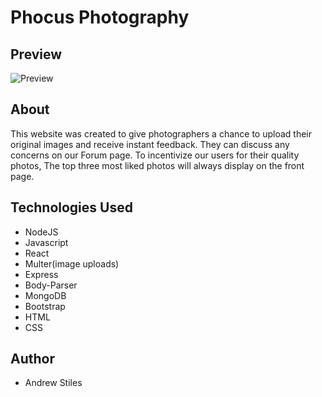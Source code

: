 # Phocus Photography

## Preview

![Preview](https://github.com/andrew129/phocus-photography-revived/blob/master/client/src/images/phocus.png?raw=true)

## About

This website was created to give photographers a chance to upload their original images and receive instant feedback.  They can discuss any concerns on our Forum page.  To incentivize our users for their quality photos, The top three most liked photos will always display on the front page.

## Technologies Used

- NodeJS
- Javascript
- React
- Multer(image uploads)
- Express
- Body-Parser
- MongoDB
- Bootstrap
- HTML
- CSS

## Author

- Andrew Stiles



